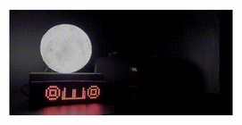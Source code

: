 ![gif video](https://raw.githubusercontent.com/luganitoo/Led-Boombox/main/demonstration_video1.gif)
